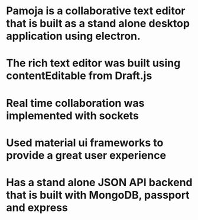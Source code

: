 # Pamoja is a collaborative text editor that is built as a stand alone desktop application using electron.
# The rich text editor was built using contentEditable from Draft.js
# Real time collaboration was implemented with sockets
# Used material ui frameworks to provide a great user experience
# Has a stand alone JSON API backend that is built with MongoDB, passport and express
